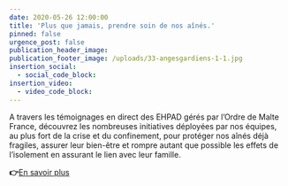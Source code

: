 ```yaml
---
date: 2020-05-26 12:00:00
title: 'Plus que jamais, prendre soin de nos aînés.'
pinned: false
urgence_post: false
publication_header_image:
publication_footer_image: /uploads/33-angesgardiens-1-1.jpg
insertion_social:
  - social_code_block:
insertion_video:
  - video_code_block:
---
```


A travers les t&eacute;moignages en direct des EHPAD g&eacute;r&eacute;s par l’Ordre de Malte France, d&eacute;couvrez les nombreuses initiatives d&eacute;ploy&eacute;es par nos &eacute;quipes, au plus fort de la crise et du confinement, pour prot&eacute;ger nos a&icirc;n&eacute;s d&eacute;j&agrave; fragiles, assurer leur bien-&ecirc;tre et rompre autant que possible les effets de l’isolement en assurant le lien avec leur famille.

**👉**[En savoir plus](https://covid19.ordredemaltefrance.org/newsletter2.html)